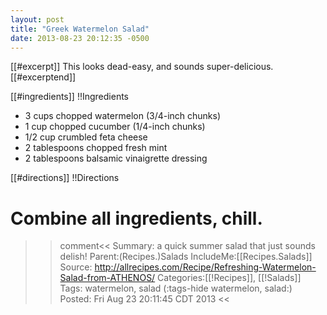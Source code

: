 ```yaml
---
layout: post
title: "Greek Watermelon Salad"
date: 2013-08-23 20:12:35 -0500
---
```

[[#excerpt]]
This looks dead-easy, and sounds super-delicious.
[[#excerptend]]


[[#ingredients]]
!!Ingredients
* 3 cups chopped watermelon (3/4-inch chunks)
* 1 cup chopped cucumber (1/4-inch chunks)
* 1/2 cup crumbled feta cheese
* 2 tablespoons chopped fresh mint
* 2 tablespoons balsamic vinaigrette dressing

[[#directions]]
!!Directions

# Combine all ingredients, chill.

>>comment<<
Summary: a quick summer salad that just sounds delish!
Parent:(Recipes.)Salads
IncludeMe:[[Recipes.Salads]]
Source: http://allrecipes.com/Recipe/Refreshing-Watermelon-Salad-from-ATHENOS/
Categories:[[!Recipes]], [[!Salads]]
Tags: watermelon, salad
(:tags-hide watermelon, salad:)
Posted: Fri Aug 23 20:11:45 CDT 2013
>><<

